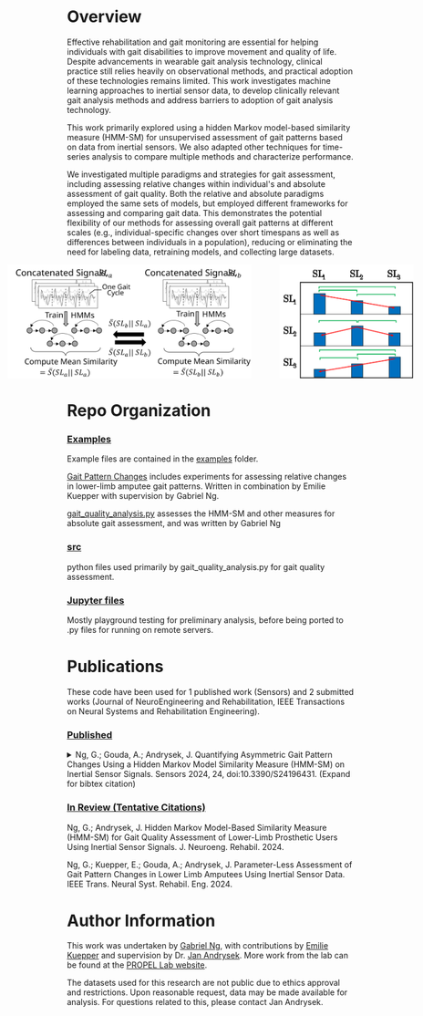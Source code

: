 # Overview

<div align="left">

Effective rehabilitation and gait monitoring are essential for helping individuals with gait disabilities to improve movement and quality of life. Despite advancements in wearable gait analysis technology, clinical practice still relies heavily on observational methods, and practical adoption of these technologies remains limited. This work investigates machine learning approaches to inertial sensor data, to develop clinically relevant gait analysis methods and address barriers to adoption of gait analysis technology.

This work primarily explored using a hidden Markov model-based similarity measure (HMM-SM) for unsupervised assessment of gait patterns based on data from inertial sensors. We also adapted other techniques for time-series analysis to compare multiple methods and characterize performance. 

We investigated multiple paradigms and strategies for gait assessment, including assessing relative changes within individual's and absolute assessment of gait quality. Both the relative and absolute paradigms employed the same sets of models, but employed different frameworks for assessing and comparing gait data. This demonstrates the potential flexibility of our methods for assessing overall gait patterns at different scales (e.g., individual-specific changes over short timespans as well as differences between individuals in a population), reducing or eliminating the need for labeling data, retraining models, and collecting large datasets.


<div style="display: flex; justify-content: center; align-items: center; gap: 50px;">
  <img src="assets/HMM-SM_Algorithm_Model_Overview.svg" alt="Image 1" style="height: 200px;">
  <img src="assets/Annotated_results.svg" alt="Image 2" style="height: 200px;">
</div>

<div align="left">

# Repo Organization
### <u>Examples</u>
Example files are contained in the [examples](./examples) folder.

[Gait Pattern Changes](<./examples/Gait Pattern Changes/>) includes experiments for assessing relative changes in lower-limb amputee gait patterns. Written in combination by Emilie Kuepper with supervision by Gabriel Ng.

[gait_quality_analysis.py](./examples/gait_quality_analysis.py) assesses the HMM-SM and other measures for absolute gait assessment, and was written by Gabriel Ng

### <u>src</u>
python files used primarily by gait_quality_analysis.py for gait quality assessment.

### <u>Jupyter files</u>
Mostly playground testing for preliminary analysis, before being ported to .py files for running on remote servers.

# Publications
These code have been used for 1 published work (Sensors) and 2 submitted works (Journal of NeuroEngineering and Rehabilitation, IEEE Transactions on Neural Systems and Rehabilitation Engineering). 

### <u>Published</u>

<details>
<summary>
Ng, G.; Gouda, A.; Andrysek, J. Quantifying Asymmetric Gait Pattern Changes Using a Hidden Markov Model Similarity Measure (HMM-SM) on Inertial Sensor Signals. Sensors 2024, 24, doi:10.3390/S24196431. (Expand for bibtex citation)
</summary>

```bibtex
@article{Ng2024,
    title = {Quantifying Asymmetric Gait Pattern Changes using a Hidden Markov Model Similarity Measure (HMM-SM) on Inertial Sensor Signals},
    author = {Gabriel Ng and Aliaa Gouda and Jan Andrysek},
    doi = {10.3390/S24196431},
    file = {:C\:/Users/Gabriel Ng/Downloads/sensors-24-06431.pdf:pdf},
    journal = {Sensors},
    keywords = {gait assessment,gait disabilities,machine learning,unsupervised learning,wearable sensors},
    number = {19},
    url = {https://www.mdpi.com/1424-8220/24/19/6431},
    volume = {24},
    year = {2024}
}
```
</details>

### <u>In Review (Tentative Citations)</u>

Ng, G.; Andrysek, J. Hidden Markov Model-Based Similarity Measure (HMM-SM) for Gait Quality Assessment of Lower-Limb Prosthetic Users Using Inertial Sensor Signals. J. Neuroeng. Rehabil. 2024.

Ng, G.; Kuepper, E.; Gouda, A.; Andrysek, J. Parameter-Less Assessment of Gait Pattern Changes in Lower Limb Amputees Using Inertial Sensor Data. IEEE Trans. Neural Syst. Rehabil. Eng. 2024.

# Author Information

<div align="left">

This work was undertaken by [Gabriel Ng](https://github.com/gabepierng), with contributions by [Emilie Kuepper](https://www.linkedin.com/in/emilie-kuepper/?originalSubdomain=ca) and supervision by Dr. [Jan Andrysek](https://bme.utoronto.ca/faculty-research/core-faculty/jan-andrysek/). More work from the lab can be found at the [PROPEL Lab website](https://hollandbloorview.ca/research-education/bloorview-research-institute/research-centres-labs/propel-lab).

The datasets used for this research are not public due to ethics approval and restrictions. Upon reasonable request, data may be made available for analysis. For questions related to this, please contact Jan Andrysek.
